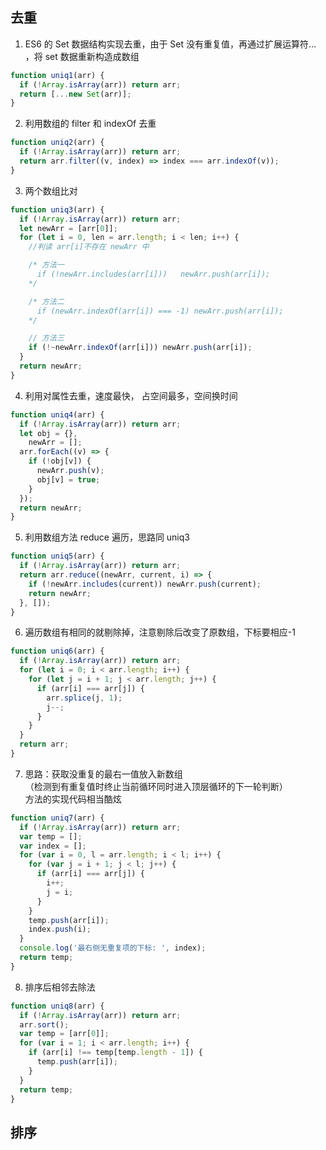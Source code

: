 ## 去重

1. ES6 的 Set 数据结构实现去重，由于 Set 没有重复值，再通过扩展运算符... ，将 set 数据重新构造成数组

```js
function uniq1(arr) {
  if (!Array.isArray(arr)) return arr;
  return [...new Set(arr)];
}
```

2. 利用数组的 filter 和 indexOf 去重

```js
function uniq2(arr) {
  if (!Array.isArray(arr)) return arr;
  return arr.filter((v, index) => index === arr.indexOf(v));
}
```

3.  两个数组比对

```js
function uniq3(arr) {
  if (!Array.isArray(arr)) return arr;
  let newArr = [arr[0]];
  for (let i = 0, len = arr.length; i < len; i++) {
    //判读 arr[i]不存在 newArr 中

    /* 方法一
      if (!newArr.includes(arr[i]))   newArr.push(arr[i]);
    */

    /* 方法二
      if (newArr.indexOf(arr[i]) === -1) newArr.push(arr[i]);
    */

    // 方法三
    if (!~newArr.indexOf(arr[i])) newArr.push(arr[i]);
  }
  return newArr;
}
```

4. 利用对属性去重，速度最快， 占空间最多，空间换时间

```js
function uniq4(arr) {
  if (!Array.isArray(arr)) return arr;
  let obj = {},
    newArr = [];
  arr.forEach((v) => {
    if (!obj[v]) {
      newArr.push(v);
      obj[v] = true;
    }
  });
  return newArr;
}
```

5. 利用数组方法 reduce 遍历，思路同 uniq3

```js
function uniq5(arr) {
  if (!Array.isArray(arr)) return arr;
  return arr.reduce((newArr, current, i) => {
    if (!newArr.includes(current)) newArr.push(current);
    return newArr;
  }, []);
}
```

6.  遍历数组有相同的就剔除掉，注意剔除后改变了原数组，下标要相应-1

```js
function uniq6(arr) {
  if (!Array.isArray(arr)) return arr;
  for (let i = 0; i < arr.length; i++) {
    for (let j = i + 1; j < arr.length; j++) {
      if (arr[i] === arr[j]) {
        arr.splice(j, 1);
        j--;
      }
    }
  }
  return arr;
}
```

7. 思路：获取没重复的最右一值放入新数组  
   （检测到有重复值时终止当前循环同时进入顶层循环的下一轮判断）  
    方法的实现代码相当酷炫

```js
function uniq7(arr) {
  if (!Array.isArray(arr)) return arr;
  var temp = [];
  var index = [];
  for (var i = 0, l = arr.length; i < l; i++) {
    for (var j = i + 1; j < l; j++) {
      if (arr[i] === arr[j]) {
        i++;
        j = i;
      }
    }
    temp.push(arr[i]);
    index.push(i);
  }
  console.log('最右侧无重复项的下标: ', index);
  return temp;
}
```

8. 排序后相邻去除法

```js
function uniq8(arr) {
  if (!Array.isArray(arr)) return arr;
  arr.sort();
  var temp = [arr[0]];
  for (var i = 1; i < arr.length; i++) {
    if (arr[i] !== temp[temp.length - 1]) {
      temp.push(arr[i]);
    }
  }
  return temp;
}
```

<test />

## 排序
